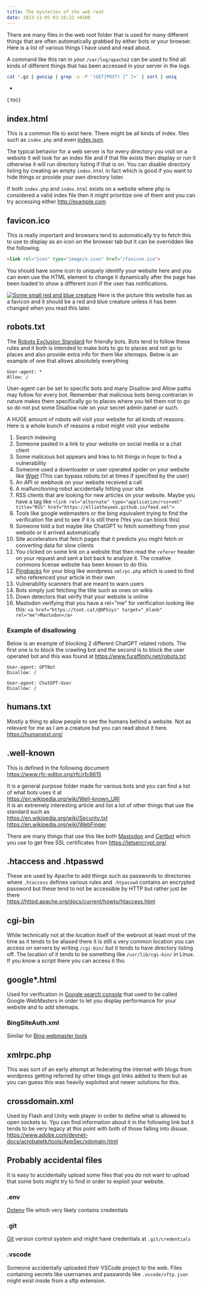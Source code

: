 ```yaml
---
title: The mysteries of the web root
date: 2023-11-05 03:18:22 +0100
---
```

There are many files in the web root folder that is used for many different things that are often automatically grabbed by either bots or your browser. Here is a list of various things I have used and read about.

A command like this ran in your `/var/log/apache2` can be used to find all kinds of different things that has been accessed in your server in the logs.
```sh
cat *.gz | gunzip | grep -o -P '(GET|POST) [^ ]+' | sort | uniq
```

* 
{:toc}

## index.html
This is a common file to exist here. There might be all kinds of index. files such as `index.php` and even [index.json](https://github.com/EllieTheYeen/ellietheyeen.github.io/blob/main/.well-known/webfinger/index.json).

The typical behavior for a web server is for every directory you visit on a website it will look for an index file and if that file exists then display or run it otherwise it will run directory listing if that is on. You can disable directory listing by creating an empty `index.html` in fact which is good if you want to hide things or provide your own directory lister.

If both `index.php` and `index.html` exists on a website where php is considered a valid index file then it might prioritize one of them and you can try accessing either http://example.com

## favicon.ico
This is really important and browsers tend to automatically try to fetch this to use to display as an icon on the browser tab but it can be overridden like the following.
```html
<link rel="icon" type="image/x-icon" href="/favicon.ico">
```
You should have some icon to uniquely identify your website here and you can even use the HTML element to change it dynamically after the page has been loaded to show a different icon if the user has notifications.

[![Some small red and blue creature](/favicon.ico)](/favicon.ico)
Here is the picture this website has as a favicon and it should be a red and blue creature unless it has been changed when you read this later.

## robots.txt
The [Robots Exclusion Standard](https://en.wikipedia.org/wiki/Robots.txt) for friendly bots. Bots tend to follow these rules and it both is intended to make bots to go to places and not go to places and also provide extra info for them like sitemaps. Below is an example of one that allows absolutely everything  
```robots
User-agent: *
Allow: /
```
User-agent can be set to specific bots and many Disallow and Allow paths may follow for every bot. Remember that malicious bots being contrarian in nature makes them specifically go to places where you tell them not to go so do not put some Disallow rule on your secret admin panel or such.

A HUGE amount of robots will visit your website for all kinds of reasons. Here is a whole bunch of reasons a robot might visit your website
1. Search indexing
2. Someone pasted in a link to your website on social media or a chat client
3. Some malicious bot appears and tries to hit things in hope to find a vulnerability
4. Someone used a downloader or user operated spider on your website like [Wget](https://www.gnu.org/software/wget/) (This can bypass robots.txt at times if specified by the user)
5. An API or webhook on your website received a call
6. A malfunctioning robot accidentally hitting your site
7. RSS clients that are looking for new articles on your website. Maybe you have a tag like `<link rel="alternate" type="application/rss+xml" title="RSS" href="https://ellietheyeen.github.io/feed.xml">`
8. Tools like google webmasters or the bing equivalent trying to find the verification file and to see if it is still there (Yes you can block this)
9. Someone told a bot maybe like ChatGPT to fetch something from your website or it arrived automatically
10. Site accelerators that fetch pages that it predicts you might fetch or converting data for slow clients 
11. You clicked on some link on a website that then read the `referer` header on your request and sent a bot back to analyze it. The creative commons license website has been known to do this.
12. [Pingbacks](https://en.wikipedia.org/wiki/Pingback) for your blog like wordpress `xmlrpc.php` which is used to find who referenced your article in their own
13. Vulnerability scanners that are meant to warn users
14. Bots simply just fetching the title such as ones on wikis
15. Down detectors that verify that your website is online
16. Mastodon verifying that you have a rel="me" for verification looking like this: `<a href="https://toot.cat/@DPSsys" target="_blank" rel="me">Mastodon</a>`

### Example of disallowing
Below is an example of blocking 2 different ChatGPT related robots. The first one is to block the crawling bot and the second is to block the user operated bot and this was found at <https://www.furaffinity.net/robots.txt>
```robots
User-agent: GPTBot
Disallow: /

User-agent: ChatGPT-User
Disallow: /
```

## humans.txt
Mostly a thing to allow people to see the humans behind a website. Not as relevant for me as I am a creature but you can read about it here.  
<https://humanstxt.org/>

## .well-known
This is defined in the following document  
<https://www.rfc-editor.org/rfc/rfc8615>

It is a general purpose folder made for various bots and you can find a list of what bots uses it at  
<https://en.wikipedia.org/wiki/Well-known_URI>  
It is an extremely interesting article and list a lot of other things that use the standard such as  
<https://en.wikipedia.org/wiki/Security.txt>  
<https://en.wikipedia.org/wiki/WebFinger>

There are many things that use this like both [Mastodon](https://docs.joinmastodon.org/spec/webfinger/) and [Certbot](https://certbot.eff.org/) which you use to get free SSL certificates from <https://letsencrypt.org/>

## .htaccess and .htpasswd
These are used by Apache to add things such as passwords to directories where `.htaccess` defines various rules and `.htpasswd` contains an encrypted password but these tend to not be accessible by HTTP but rather just be there  
<https://httpd.apache.org/docs/current/howto/htaccess.html>

## cgi-bin
While technically not at the location itself of the webroot at least most of the time as it tends to be aliased there it is still a very common location you can access on servers by writing `/cgi-bin/` but it tends to have directory listing off. The location of it tends to be something like `/usr/lib/cgi-bin/` in Linux. If you know a script there you can access it tho.

## google*.html
Used for verification in [Google search console](https://search.google.com/search-console/) that used to be called Google WebMasters in order to let you display performance for your website and to add sitemaps.
### BingSiteAuth.xml
Similar for [Bing webmaster tools](https://www.bing.com/webmasters/help/add-and-verify-site-12184f8b)

## xmlrpc.php
This was sort of an early attempt at federating the internet with blogs from wordpress getting referred by other blogs got links added to them but as you can guess this was heavily exploited and newer solutions for this.

## crossdomain.xml
Used by Flash and Unity web player in order to define what is allowed to open sockets to. Ypu can find information about it in the following link but it tends to be very legacy at this point with both of those falling into disuse.  
<https://www.adobe.com/devnet-docs/acrobatetk/tools/AppSec/xdomain.html>

## Probably accidental files
It is easy to accidentally upload some files that you do not want to upload that some bots might try to find in order to exploit your website.

### .env
[Dotenv](https://www.npmjs.com/package/dotenv) file which very likely contains credentials

### .git
[Git](https://git-scm.com/) version control system and might have credentials at `.git/credentials`

### .vscode
Someone accidentally uploaded their VSCode project to the web. Files containing secrets like usernames and passwords like `.vscode/sftp.json` might exist inside from a sftp extension.
